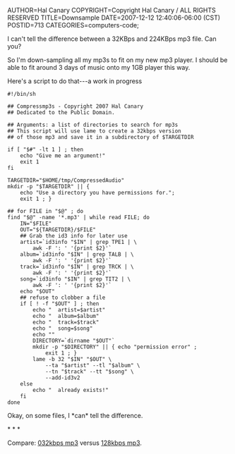 AUTHOR=Hal Canary
COPYRIGHT=Copyright Hal Canary / ALL RIGHTS RESERVED
TITLE=Downsample
DATE=2007-12-12 12:40:06-06:00 (CST)
POSTID=713
CATEGORIES=computers-code;

I can't tell the difference between a 32KBps and 224KBps mp3 file. Can you?

So I'm down-sampling all my mp3s to fit on my new mp3 player. I should be able to fit around 3 days of music onto my 1GB player this way.

Here's a script to do that---a work in progress

    #!/bin/sh
    
    ## Compressmp3s - Copyright 2007 Hal Canary
    ## Dedicated to the Public Domain.
    
    ## Arguments: a list of directories to search for mp3s
    ## This script will use lame to create a 32kbps version
    ## of those mp3 and save it in a subdirectory of $TARGETDIR
    
    if [ "$#" -lt 1 ] ; then
        echo "Give me an argument!"
        exit 1
    fi
    
    TARGETDIR="$HOME/tmp/CompressedAudio"
    mkdir -p "$TARGETDIR" || {
        echo "Use a directory you have permissions for.";
        exit 1 ; }
    
    ## for FILE in "$@" ; do
    find "$@" -name '*.mp3' | while read FILE; do
        IN="$FILE"
        OUT="${TARGETDIR}/$FILE"
        ## Grab the id3 info for later use
        artist=`id3info "$IN" | grep TPE1 | \
            awk -F ': ' '{print $2}'`
        album=`id3info "$IN" | grep TALB | \
            awk -F ': ' '{print $2}'`
        track=`id3info "$IN" | grep TRCK | \
            awk -F ': ' '{print $2}'`
        song=`id3info "$IN" | grep TIT2 | \
            awk -F ': ' '{print $2}'`
        echo "$OUT"
        ## refuse to clobber a file
        if [ ! -f "$OUT" ] ; then
            echo "  artist=$artist"
            echo "  album=$album"
            echo "  track=$track"
            echo "  song=$song"
            echo ""
            DIRECTORY=`dirname "$OUT"`
            mkdir -p "$DIRECTORY" || { echo "permission error" ;
                exit 1 ; }
            lame -b 32 "$IN" "$OUT" \
                --ta "$artist" --tl "$album" \
                --tn "$track" --tt "$song" \
                --add-id3v2
        else
            echo "  already exists!"
        fi
    done
    

Okay, on some files, I \*can\* tell the difference.

\* \* \*

Compare: [032kbps mp3](/pub/hidden/Nb99cbhCIxWy7ddxYPNU/032kbps_Catfish_and_the_One_Eyed_Jacks_-_The_Way_You_Move_01_-_Move_.mp3) versus [128kbps mp3](/pub/hidden/Nb99cbhCIxWy7ddxYPNU/128kbps_Catfish_and_the_One_Eyed_Jacks_-_The_Way_You_Move_01_-_Move_.mp3).
